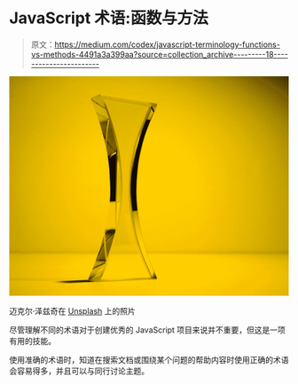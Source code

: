 # JavaScript 术语:函数与方法

> 原文：<https://medium.com/codex/javascript-terminology-functions-vs-methods-4491a3a399aa?source=collection_archive---------18----------------------->

![](img/e56808941c2320ecdeace7c1b2878a07.png)

迈克尔·泽兹奇在 [Unsplash](https://unsplash.com?utm_source=medium&utm_medium=referral) 上的照片

尽管理解不同的术语对于创建优秀的 JavaScript 项目来说并不重要，但这是一项有用的技能。

使用准确的术语时，知道在搜索文档或围绕某个问题的帮助内容时使用正确的术语会容易得多，并且可以与同行讨论主题。